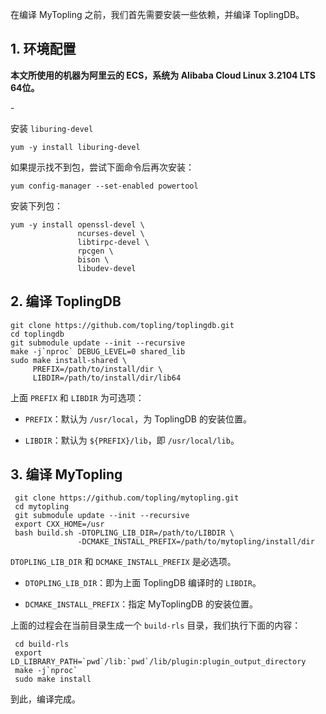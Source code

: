 在编译 MyTopling 之前，我们首先需要安装一些依赖，并编译 ToplingDB。

## 1. 环境配置

**本文所使用的机器为阿里云的 ECS，系统为 Alibaba Cloud Linux 3.2104 LTS 64位。**

\-

安装 `liburing-devel`

```shellag-0-1gfss1ndfag-1-1gfss1ndf
yum -y install liburing-devel
```

如果提示找不到包，尝试下面命令后再次安装：

```shell
yum config-manager --set-enabled powertool
```

安装下列包：

```shell
yum -y install openssl-devel \
               ncurses-devel \
               libtirpc-devel \
               rpcgen \
               bison \
               libudev-devel
```

## 2. 编译 ToplingDB

```shell
git clone https://github.com/topling/toplingdb.git
cd toplingdb
git submodule update --init --recursive
make -j`nproc` DEBUG_LEVEL=0 shared_lib
sudo make install-shared \
     PREFIX=/path/to/install/dir \
     LIBDIR=/path/to/install/dir/lib64
```

上面 `PREFIX` 和 `LIBDIR` 为可选项：

- `PREFIX`：默认为 `/usr/local`，为 ToplingDB 的安装位置。
  
- `LIBDIR`：默认为 `${PREFIX}/lib`，即 `/usr/local/lib`。
  

## 3. 编译 MyTopling

```shell
 git clone https://github.com/topling/mytopling.git
 cd mytopling
 git submodule update --init --recursive
 export CXX_HOME=/usr
 bash build.sh -DTOPLING_LIB_DIR=/path/to/LIBDIR \
               -DCMAKE_INSTALL_PREFIX=/path/to/mytopling/install/dir
```

`DTOPLING_LIB_DIR` 和 `DCMAKE_INSTALL_PREFIX` 是必选项。

- `DTOPLING_LIB_DIR`：即为上面 ToplingDB 编译时的 `LIBDIR`。
  
- `DCMAKE_INSTALL_PREFIX`：指定 MyToplingDB 的安装位置。
  

上面的过程会在当前目录生成一个 `build-rls` 目录，我们执行下面的内容：

```shell
 cd build-rls
 export LD_LIBRARY_PATH=`pwd`/lib:`pwd`/lib/plugin:plugin_output_directory
 make -j`nproc`
 sudo make install
```

到此，编译完成。
